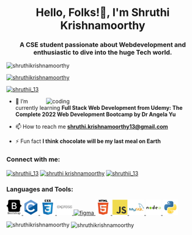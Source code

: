 
<h1 align="center">Hello, Folks!👋, I'm Shruthi Krishnamoorthy</h1>
<h3 align="center">A CSE student passionate about Webdevelopment and enthusiastic to dive into the huge Tech world.</h3>

<p align="left"> <img src="https://komarev.com/ghpvc/?username=shruthikrishnamoorthy&label=Profile%20views&color=0e75b6&style=flat" alt="shruthikrishnamoorthy" /> </p>

<p align="left"> <a href="https://github.com/ryo-ma/github-profile-trophy"><img src="https://github-profile-trophy.vercel.app/?username=shruthikrishnamoorthy" alt="shruthikrishnamoorthy" /></a> </p>

<p align="left"> <a href="https://twitter.com/shruthii_13" target="blank"><img src="https://img.shields.io/twitter/follow/shruthii_13?logo=twitter&style=for-the-badge" alt="shruthii_13" /></a> </p>
<img align="right" alt="coding" width="400" src="https://camo.githubusercontent.com/6607041227d81f650340ff070cc2843518acad359b57e5bb054a9fb7127aa041/68747470733a2f2f63646e2e6472696262626c652e636f6d2f75736572732f323634363432332f73637265656e73686f74732f353530373139362f636f6d70757465722e676966">

- 🌱 I’m currently learning **Full Stack Web Development from Udemy: The Complete 2022 Web Development Bootcamp by Dr Angela Yu**

- 📫 How to reach me **shruthi.krishnamoorthy13@gmail.com**

- ⚡ Fun fact **I think chocolate will be my last meal on Earth**

<h3 align="left">Connect with me:</h3>
<p align="left">
<a href="https://twitter.com/shruthii_13" target="blank"><img align="center" src="https://raw.githubusercontent.com/rahuldkjain/github-profile-readme-generator/master/src/images/icons/Social/twitter.svg" alt="shruthii_13" height="30" width="40" /></a>
<a href="https://linkedin.com/in/shruthi krishnamoorthy" target="blank"><img align="center" src="https://raw.githubusercontent.com/rahuldkjain/github-profile-readme-generator/master/src/images/icons/Social/linked-in-alt.svg" alt="shruthi krishnamoorthy" height="30" width="40" /></a>
<a href="https://instagram.com/shruthii_13" target="blank"><img align="center" src="https://raw.githubusercontent.com/rahuldkjain/github-profile-readme-generator/master/src/images/icons/Social/instagram.svg" alt="shruthii_13" height="30" width="40" /></a>
</p>

<h3 align="left">Languages and Tools:</h3>
<p align="left"> <a href="https://getbootstrap.com" target="_blank" rel="noreferrer"> <img src="https://raw.githubusercontent.com/devicons/devicon/master/icons/bootstrap/bootstrap-plain-wordmark.svg" alt="bootstrap" width="40" height="40"/> </a> <a href="https://www.cprogramming.com/" target="_blank" rel="noreferrer"> <img src="https://raw.githubusercontent.com/devicons/devicon/master/icons/c/c-original.svg" alt="c" width="40" height="40"/> </a> <a href="https://www.w3schools.com/css/" target="_blank" rel="noreferrer"> <img src="https://raw.githubusercontent.com/devicons/devicon/master/icons/css3/css3-original-wordmark.svg" alt="css3" width="40" height="40"/> </a> <a href="https://expressjs.com" target="_blank" rel="noreferrer"> <img src="https://raw.githubusercontent.com/devicons/devicon/master/icons/express/express-original-wordmark.svg" alt="express" width="40" height="40"/> </a> <a href="https://www.figma.com/" target="_blank" rel="noreferrer"> <img src="https://www.vectorlogo.zone/logos/figma/figma-icon.svg" alt="figma" width="40" height="40"/> </a> <a href="https://www.w3.org/html/" target="_blank" rel="noreferrer"> <img src="https://raw.githubusercontent.com/devicons/devicon/master/icons/html5/html5-original-wordmark.svg" alt="html5" width="40" height="40"/> </a> <a href="https://developer.mozilla.org/en-US/docs/Web/JavaScript" target="_blank" rel="noreferrer"> <img src="https://raw.githubusercontent.com/devicons/devicon/master/icons/javascript/javascript-original.svg" alt="javascript" width="40" height="40"/> </a> <a href="https://www.mysql.com/" target="_blank" rel="noreferrer"> <img src="https://raw.githubusercontent.com/devicons/devicon/master/icons/mysql/mysql-original-wordmark.svg" alt="mysql" width="40" height="40"/> </a> <a href="https://nodejs.org" target="_blank" rel="noreferrer"> <img src="https://raw.githubusercontent.com/devicons/devicon/master/icons/nodejs/nodejs-original-wordmark.svg" alt="nodejs" width="40" height="40"/> </a> <a href="https://www.python.org" target="_blank" rel="noreferrer"> <img src="https://raw.githubusercontent.com/devicons/devicon/master/icons/python/python-original.svg" alt="python" width="40" height="40"/> </a> </p>

<p><img align="left" src="https://github-readme-stats.vercel.app/api/top-langs?username=shruthikrishnamoorthy&show_icons=true&locale=en&layout=compact" alt="shruthikrishnamoorthy" /></p>

<p>&nbsp;<img align="center" src="https://github-readme-stats.vercel.app/api?username=shruthikrishnamoorthy&show_icons=true&locale=en" alt="shruthikrishnamoorthy" /></p>

